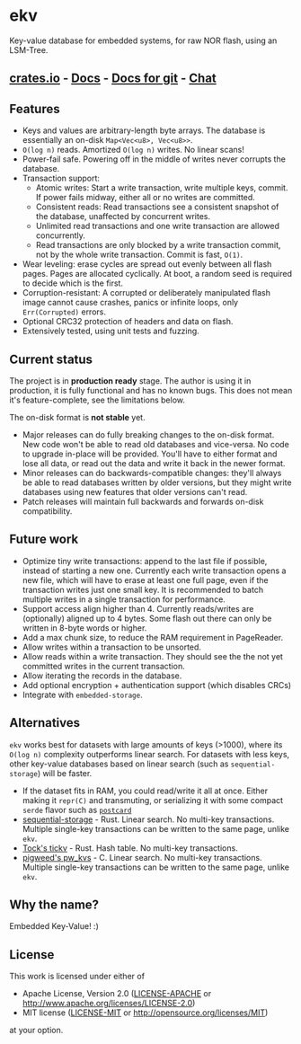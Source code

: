 # ekv

Key-value database for embedded systems, for raw NOR flash, using an LSM-Tree.

## <a href="https://crates.io/crates/ekv">crates.io</a> - <a href="https://docs.rs/ekv">Docs</a> - <a href="https://docs.embassy.dev/ekv">Docs for git</a> - <a href="https://matrix.to/#/#ekv:matrix.org">Chat</a>

## Features

- Keys and values are arbitrary-length byte arrays. The database is essentially an on-disk `Map<Vec<u8>, Vec<u8>>`.
- `O(log n)` reads. Amortized `O(log n)` writes. No linear scans!
- Power-fail safe. Powering off in the middle of writes never corrupts the database.
- Transaction support:
  - Atomic writes: Start a write transaction, write multiple keys, commit. If power fails midway, either all or no writes are committed.
  - Consistent reads: Read transactions see a consistent snapshot of the database, unaffected by concurrent writes.
  - Unlimited read transactions and one write transaction are allowed concurrently.
  - Read transactions are only blocked by a write transaction commit, not by the whole write transaction. Commit is fast, `O(1)`.
- Wear leveling: erase cycles are spread out evenly between all flash pages. Pages are allocated cyclically. At boot, a random seed is required to decide which is the first.
- Corruption-resistant: A corrupted or deliberately manipulated flash image cannot cause crashes, panics or infinite loops, only `Err(Corrupted)` errors.
- Optional CRC32 protection of headers and data on flash.
- Extensively tested, using unit tests and fuzzing.

## Current status

The project is in **production ready** stage. The author is using it in production, it is fully functional and has no known bugs. This does not mean it's feature-complete, see the limitations below.

The on-disk format is **not stable** yet. 
- Major releases can do fully breaking changes to the on-disk format. New code won't be able to read old databases and vice-versa. No code to upgrade in-place will be provided. You'll have to either format and lose all data, or read out the data and write it back in the newer format.
- Minor releases can do backwards-compatible changes: they'll always be able to read databases written by older versions, but they might write databases using new features that older versions can't read.
- Patch releases will maintain full backwards and forwards on-disk compatibility.

## Future work

- Optimize tiny write transactions: append to the last file if possible, instead of starting a new one. Currently each write transaction opens a new file, which will have to erase at least one full page, even if the transaction writes just one small key. It is recommended to batch multiple writes in a single transaction
for performance.
- Support access align higher than 4. Currently reads/writes are (optionally) aligned up to 4 bytes. Some flash out there can only be written in 8-byte words or higher.
- Add a max chunk size, to reduce the RAM requirement in PageReader.
- Allow writes within a transaction to be unsorted.
- Allow reads within a write transaction. They should see the the not yet committed writes in the current transaction.
- Allow iterating the records in the database.
- Add optional encryption + authentication support (which disables CRCs)
- Integrate with `embedded-storage`.

## Alternatives

`ekv` works best for datasets with large amounts of keys (>1000), where its `O(log n)` complexity outperforms linear search. For datasets with less keys, other key-value databases based on linear search (such as `sequential-storage`) will be faster.

- If the dataset fits in RAM, you could read/write it all at once. Either making it `repr(C)` and transmuting, or serializing it with some compact `serde` flavor such as [`postcard`](https://docs.rs/postcard)
- [sequential-storage](https://docs.rs/sequential-storage) - Rust. Linear search. No multi-key transactions. Multiple single-key transactions can be written to the same page, unlike `ekv`.
- [Tock's tickv](https://docs.rs/tickv) - Rust. Hash table. No multi-key transactions.
- [pigweed's pw_kvs](https://pigweed.dev/pw_kvs/) - C. Linear search. No multi-key transactions. Multiple single-key transactions can be written to the same page, unlike `ekv`.

## Why the name?

Embedded Key-Value! :)

## License

This work is licensed under either of

- Apache License, Version 2.0 ([LICENSE-APACHE](LICENSE-APACHE) or
  <http://www.apache.org/licenses/LICENSE-2.0>)
- MIT license ([LICENSE-MIT](LICENSE-MIT) or <http://opensource.org/licenses/MIT>)

at your option.

